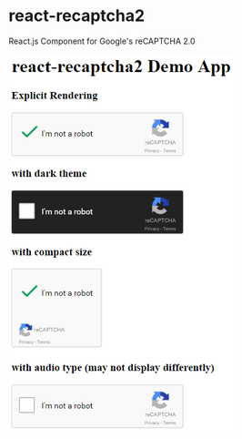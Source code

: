 # react-recaptcha2
React.js Component for Google's reCAPTCHA 2.0

![Screenshot](/media/screenshot.png)
